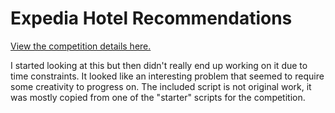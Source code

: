 Expedia Hotel Recommendations
======

<a href="https://www.kaggle.com/c/expedia-hotel-recommendations">View the competition details here.</a><br/>

I started looking at this but then didn't really end up working on it due to time constraints. It looked like an interesting problem that seemed to require some creativity to progress on.  The included script is not original work, it was mostly copied from one of the "starter" scripts for the competition.